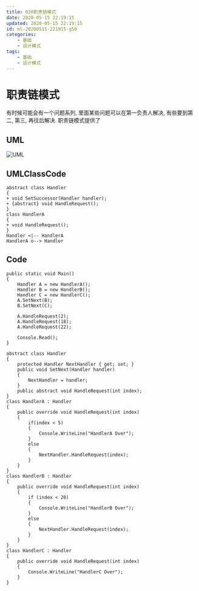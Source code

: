 ```yaml
---
title: 020职责链模式
date: 2020-05-15 22:19:15
updated: 2020-05-15 22:19:15
id: ml-20200515-221915-g50
categories:
	- 基础
	- 设计模式
tags: 
	- 基础
	- 设计模式
---
```

# 职责链模式

有时候可能会有一个问题系列, 里面某些问题可以在第一负责人解决, 有些要到第二, 第三, 再往后解决. 职责链模式提供了
<!--more-->
## UML

![UML](http://www.plantuml.com/plantuml/png/SoWkIImgAStDuKfCAYufIamkKKZEIImkLl18p4l9IItYgkRILYZBpqnH24uj2IvDJaujBiulqe3AAcH0Q4rheAfgc0cr40qGDK6fXQMfnIKQG2MrN2X6EuBCngaKPeDDZQukGWUCeP2lgsi7TwD3QbuAq0i0)

## UMLClassCode

```
abstract class Handler
{
+ void SetSuccessor(Handler handler);
+ {abstract} void HandleRequest();
}
class HandlerA
{
+ void HandleRequest();
}
Handler <|-- HandlerA
HandlerA o--> Handler
```

## Code

```CSharp
public static void Main()
{
    Handler A = new HandlerA();
    Handler B = new HandlerB();
    Handler C = new HandlerC();
    A.SetNext(B);
    B.SetNext(C);

    A.HandleRequest(2);
    A.HandleRequest(18);
    A.HandleRequest(22);

    Console.Read();
}

abstract class Handler
{
    protected Handler NextHandler { get; set; }
    public void SetNext(Handler handler)
    {
        NextHandler = handler;
    }
    public abstract void HandleRequest(int index);
}
class HandlerA : Handler
{
    public override void HandleRequest(int index)
    {
        if(index < 5)
        {
            Console.WriteLine("HandlerA Over");
        }
        else
        {
            NextHandler.HandleRequest(index);
        }
    }
}
class HandlerB : Handler
{
    public override void HandleRequest(int index)
    {
        if (index < 20)
        {
            Console.WriteLine("HandlerB Over");
        }
        else
        {
            NextHandler.HandleRequest(index);
        }
    }
}
class HandlerC : Handler
{
    public override void HandleRequest(int index)
    {
        Console.WriteLine("HandlerC Over");
    }
}
```
